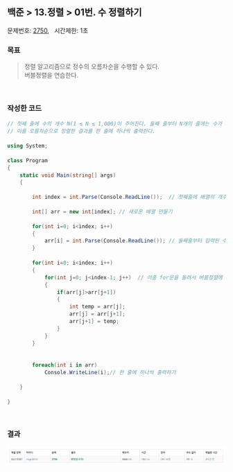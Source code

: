 
## 백준 > 13.정렬 > 01번. 수 정렬하기    
문제번호: [2750](https://www.acmicpc.net/problem/2750), &nbsp; 시간제한: 1초

### 목표     
> 정렬 알고리즘으로 정수의 오름차순을 수행할 수 있다.    
> 버블정렬을 연습한다.

<br>

### 작성한 코드   

```cs
// 첫째 줄에 수의 개수 N(1 ≤ N ≤ 1,000)이 주어진다. 둘째 줄부터 N개의 줄에는 수가 주어진다.
// 이를 오름차순으로 정렬한 결과를 한 줄에 하나씩 출력한다.

using System;

class Program
{
    static void Main(string[] args)
    {   
             
        int index = int.Parse(Console.ReadLine());  // 첫째줄에 배열의 개수 입력받기
        
        int[] arr = new int[index]; // 새로운 배열 만들기
        
        for(int i=0; i<index; i++)
        {            
            arr[i] = int.Parse(Console.ReadLine()); // 둘째줄부터 입력된 수를 배열에 넣기
        }
        
        for(int i=0; i<index; i++)
        {
            for(int j=0; j<index-1; j++)  // 이중 for문을 돌려서 버블정렬에 의한 오름차순 구현
            {
                if(arr[j]>arr[j+1])
                {
                    int temp = arr[j];
                    arr[j] = arr[j+1];
                    arr[j+1] = temp;
                }
            }
        }
        
        
        foreach(int i in arr)
            Console.WriteLine(i);// 한 줄에 하나씩 출력하기

    }    
    
}
```

<br>

### 결과    
![결과 이미지](result_01.png)